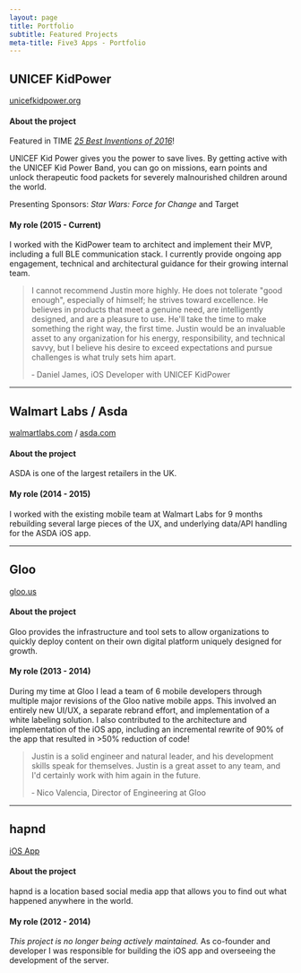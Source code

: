 ```yaml
---
layout: page
title: Portfolio
subtitle: Featured Projects
meta-title: Five3 Apps - Portfolio
---
```


## UNICEF KidPower
[unicefkidpower.org](http://unicefkidpower.org/)

#### About the project

Featured in TIME _[25 Best Inventions of 2016](http://time.com/4572079/best-inventions-2016/item/a-bracelet-that-helps-kids-give-back/)_!

UNICEF Kid Power gives you the power to save lives. By getting active with the UNICEF Kid Power Band, you can go on missions, earn points and unlock therapeutic food packets for severely malnourished children around the world.

Presenting Sponsors: 
_Star Wars: Force for Change_ and Target

#### My role (2015 - Current)
I worked with the KidPower team to architect and implement their MVP, including a full BLE communication stack. I currently provide ongoing app engagement, technical and architectural guidance for their growing internal team.

>I cannot recommend Justin more highly. He does not tolerate "good enough", especially of himself; he strives toward excellence. He believes in products that meet a genuine need, are intelligently designed, and are a pleasure to use. He'll take the time to make something the right way, the first time. Justin would be an invaluable asset to any organization for his energy, responsibility, and technical savvy, but I believe his desire to exceed expectations and pursue challenges is what truly sets him apart.
>
>&#8209; Daniel James, iOS Developer with UNICEF KidPower

---

## Walmart Labs / Asda
[walmartlabs.com](http://www.walmartlabs.com/) / [asda.com](http://www.asda.com/)

#### About the project

ASDA is one of the largest retailers in the UK.

#### My role (2014 - 2015)
I worked with the existing mobile team at Walmart Labs for 9 months rebuilding several large pieces of the UX, and underlying data/API handling for the ASDA iOS app.

---

## Gloo
[gloo.us](http://grow.gloo.us/)

#### About the project

Gloo provides the infrastructure and tool sets to allow organizations to quickly deploy content on their own digital platform uniquely designed for growth.

#### My role (2013 - 2014)

During my time at Gloo I lead a team of 6 mobile developers through multiple major revisions of the Gloo native mobile apps. This involved an entirely new UI/UX, a separate rebrand effort, and implementation of a white labeling solution. I also contributed to the architecture and implementation of the iOS app, including an incremental rewrite of 90% of the app that resulted in >50% reduction of code!

> Justin is a solid engineer and natural leader, and his development skills speak for themselves. Justin is a great asset to any team, and I'd certainly work with him again in the future.
>
>&#8209; Nico Valencia, Director of Engineering at Gloo

---

## hapnd
[iOS App](https://itunes.apple.com/gy/app/hapnd/id873471815?mt=8)

#### About the project

hapnd is a location based social media app that allows you to find out what happened anywhere in the world.

#### My role (2012 - 2014)

_This project is no longer being actively maintained._ As co-founder and developer I was responsible for building the iOS app and overseeing the development of the server.
